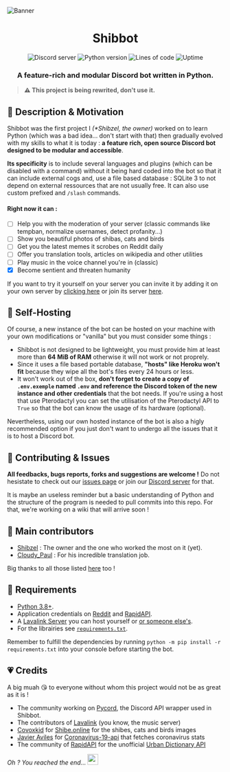 ![Banner](https://cdn.discordapp.com/attachments/797425043033686036/1051558257853988894/image.png)

<div align="center">
	<h1><b>Shibbot</b></h1>
    <img alt="Discord server" src="https://img.shields.io/discord/955507499778330625?color=5865F2&label=Support&logo=Discord&logoColor=white&style=for-the-badge">
	<img alt="Python version" src="https://img.shields.io/badge/Python-3.8%2B-blue?style=for-the-badge">
    <img alt="Lines of code" src="https://img.shields.io/tokei/lines/github/Shibzel/Shibbot?style=for-the-badge&color=orange">
    <img alt="Uptime" src="https://img.shields.io/uptimerobot/ratio/m792743228-711706b27e948a5682109c4e?style=for-the-badge">
	<h3>A feature-rich and modular Discord bot written in Python.</h3>
</div>

> **⚠️ This project is being rewrited, don't use it.**

## 🔮 Description & Motivation

Shibbot was the first project I *(\*Shibzel, the owner)* worked on to learn Python (which was a bad idea... don't start with that) then gradually evolved with my skills to what it is today : **a feature rich, open source Discord bot designed to be modular and accessible**.

**Its specificity** is to include several languages and plugins (which can be disabled with a command) without it being hard coded into the bot so that it can include external cogs and, use a file based database : SQLite 3 to not depend on external ressources that are not usually free. It can also use custom prefixed and `/slash` commands.

#### Right now it can :

- [ ] Help you with the moderation of your server (classic commands like tempban, normalize usernames, detect profanity...)
- [ ] Show you beautiful photos of shibas, cats and birds
- [ ] Get you the latest memes it scrobes on Reddit daily
- [ ] Offer you translation tools, articles on wikipedia and other utilities
- [ ] Play music in the voice channel you're in (classic)
- [x] Become sentient and threaten humanity

If you want to try it yourself on your server you can invite it by adding it on your own server by [clicking here](https://discord.com/api/oauth2/authorize?client_id=838922957547765801&permissions=8&scope=bot%20applications.commands) or join its server [here](https://discord.gg/TZNWfJmPwj).

## 🚀 Self-Hosting

Of course, a new instance of the bot can be hosted on your machine with your own modifications or "vanilla" but you must consider some things :
- Shibbot is not designed to be lightweight, you must provide him at least more than **64 MiB of RAM** otherwise it will not work or not proprely.
- Since it uses a file based portable database, **"hosts" like Heroku won't fit** because they wipe all the bot's files every 24 hours or less.
- It won't work out of the box, **don't forget to create a copy of `.env.exemple` named `.env` and reference the Discord token of the new instance and other credentials** that the bot needs. If you're using a host that use Pterodactyl you can set the utilisation of the Pterodactyl API to `True` so that the bot can know the usage of its hardware (optional).

Nevertheless, using our own hosted instance of the bot is also a higly recommended option if you just don't want to undergo all the issues that it is to host a Discord bot.

## 🤝 Contributing & Issues

**All feedbacks, bugs reports, forks and suggestions are welcome !** Do not hesistate to check out our [issues page](https://github.com/Shibzel/Shibbot/issues) or join our [Discord server](https://discord.gg/TZNWfJmPwj) for that.

It is maybe an useless reminder but a basic understanding of Python and the structure of the program is needed to pull commits into this repo. For that, we're working on a wiki that will arrive soon !

## 💼 Main contributors

- [Shibzel](https://github.com/Shibzel) : The owner and the one who worked the most on it (yet).
- [Cloudy_Paul](https://github.com/Cloudy-Paul) : For his incredible translation job.

Big thanks to all those listed [here](https://github.com/Shibzel/Shibbot/graphs/contributors) too !

## 📜 Requirements

- [Python 3.8+](https://www.python.org/downloads).
- Application credentials on [Reddit](https://www.reddit.com/prefs/apps) and [RapidAPI](https://rapidapi.com/developer/new).
- A [Lavalink Server](https://github.com/freyacodes/lavalink) you can host yourself or [or someone else's](https://www.google.com/search?q=free+lavalink+host).
- For the librairies see [`requirements.txt`](https://github.com/Shibzel/Shibbot/blob/main/requirements.txt).

Remember to fulfill the dependencies by running `python -m pip install -r requirements.txt` into your console before starting the bot.

## 💗 Credits

A big muah 😘 to everyone without whom this project would not be as great as it is !
- The community working on [Pycord](https://github.com/Pycord-Development/pycord/graphs/contributors), the Discord API wrapper used in Shibbot.
- The contributors of  [Lavalink](https://github.com/freyacodes/lavalink/graphs/contributors) (you know, the music server)
- [Covoxkid](https://twitter.com/covoxkid) for [Shibe.online](https://shibe.online) for the shibes, cats and birds images
- [Javier Aviles](https://github.com/javieraviles) for [Coronavirus-19-api](https://github.com/javieraviles/covidAPI) that fetches coronavirus stats
- The community of [RapidAPI](rapidapi.com) for the unofficial [Urban Dictionary API](https://rapidapi.com/community/api/urban-dictionary)



*Oh ? You reached the end...* <img src="https://cdn.discordapp.com/emojis/836308954601750578.webp?size=96" width="25px">
